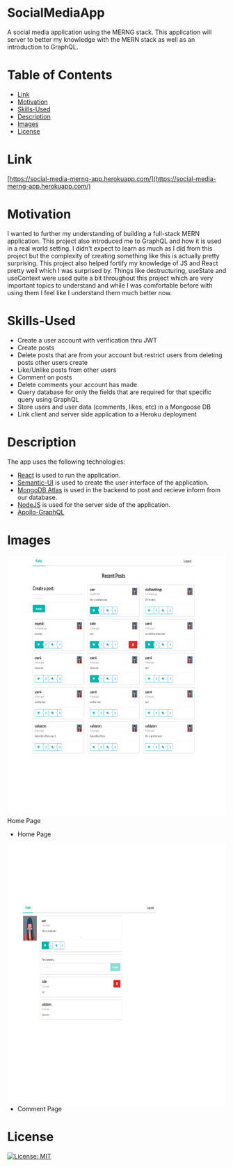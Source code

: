 


# SocialMediaApp

A social media application using the MERNG stack. This application will server to better my knowledge with the MERN stack as well as an introduction to GraphQL.

# Table of Contents

* [Link](#Link)
* [Motivation](#Motivation)
* [Skills-Used](#Skills-Used)
* [Description](#Description)
* [Images](#Images)
* [License](#License)

# Link
[https://social-media-merng-app.herokuapp.com/](https://social-media-merng-app.herokuapp.com/)

# Motivation

I wanted to further my understanding of building a full-stack MERN application. This project also introduced me to GraphQL and how it is used in a real world setting. I didn't expect to learn as much as I did from this project but the complexity of creating something like this is actually pretty surprising. This project also helped fortify my knowledge of JS and React pretty well which I was surprised by. Things like destructuring, useState and useContext were used quite a bit throughout this project which are very important topics to understand and while I was comfortable before with using them I feel like I understand them much better now.

# Skills-Used

*  Create a user account with verification thru JWT
*  Create posts
*  Delete posts that are from your account but restrict users from deleting posts other users create
*  Like/Unlike posts from other users
*  Comment on posts
*  Delete comments your account has made
*  Query database for only the fields that are required for that specific query using GraphQL
*  Store users and user data (comments, likes, etc) in a Mongoose DB
*  Link client and server side application to a Heroku deployment

# Description

The app uses the following technologies:

* [React](https://reactjs.org/) is used to run the application.
* [Semantic-UI](https://semantic-ui.com/) is used to create the user interface of the application.
* [MongoDB Atlas](https://docs.mongodb.com/manual/) is used in the backend to post and recieve inform from our database.
* [NodeJS](https://nodejs.org/en/) is used for the server side of the application.
* [Apollo-GraphQL](https://www.apollographql.com/docs/)

# Images

<img align="left" width="800px" height='600px' src="./public/assets/images/social-media-app-home-page.png">Home Page</img>

* Home Page

<img align="left" width="800px" height='600px' src="./public/assets/images/social-media-app-comment-page.png"></img>

* Comment Page
# License

[![License: MIT](https://img.shields.io/badge/License-MIT-yellow.svg)](https://opensource.org/licenses/MIT)
